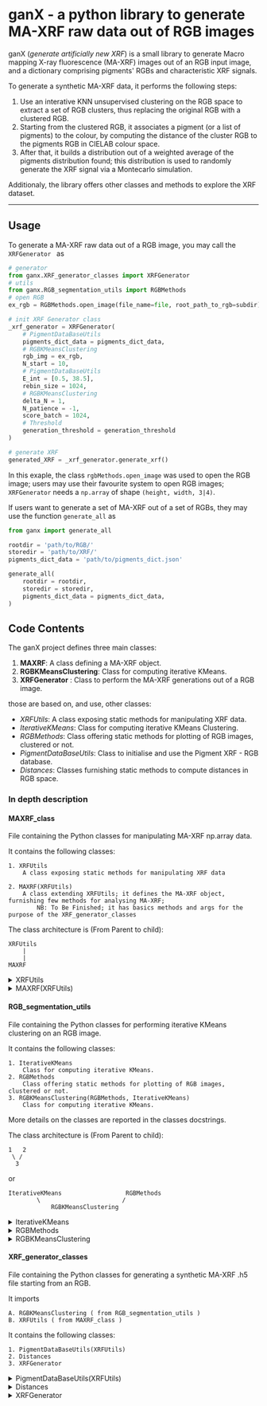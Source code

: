 # ganX - a python library to generate MA-XRF raw data out of RGB images

ganX (*generate artificially new XRF*) is a small library to generate Macro mapping X-ray fluorescence (MA-XRF) images out of an RGB input image, and a dictionary comprising pigments' RGBs and characteristic XRF signals.

To generate a synthetic MA-XRF data, it performs the following steps: 

1. Use an interative KNN unsupervised clustering on the RGB space to extract a set of RGB clusters, thus replacing the original RGB with a clustered RGB.
2. Starting from the clustered RGB, it associates a pigment (or a list of pigments) to the colour, by computing the distance of the cluster RGB to the pigments RGB in CIELAB colour space.
3. After that, it builds a distribution out of a weighted average of the pigments distribution found; this distribution is used to randomly generate the XRF signal via a Montecarlo simulation.

Additionaly, the library offers other classes and methods to explore the XRF dataset.

--------------

## Usage

To generate a MA-XRF raw data out of a RGB image, you may call the ```XRFGenerator ``` as
```python
# generator
from ganx.XRF_generator_classes import XRFGenerator
# utils
from ganx.RGB_segmentation_utils import RGBMethods
# open RGB
ex_rgb = RGBMethods.open_image(file_name=file, root_path_to_rgb=subdir)

# init XRF Generator class
_xrf_generator = XRFGenerator(
    # PigmentDataBaseUtils
    pigments_dict_data = pigments_dict_data,
    # RGBKMeansClustering
    rgb_img = ex_rgb,
    N_start = 10, 
    # PigmentDataBaseUtils 
    E_int = [0.5, 38.5],
    rebin_size = 1024,
    # RGBKMeansClustering
    delta_N = 1,
    N_patience = -1,
    score_batch = 1024,
    # Threshold
    generation_threshold = generation_threshold
)

# generate XRF 
generated_XRF = _xrf_generator.generate_xrf() 
```
In this exaple, the class ```rgbMethods.open_image``` was used to open the RGB image; users may use their favourite system to open RGB images; ```XRFGenerator``` needs a ```np.array``` of shape ```(height, width, 3|4)```.

If users want to generate a set of MA-XRF out of a set of RGBs, they may use the function ```generate_all``` as
```python
from ganx import generate_all

rootdir = 'path/to/RGB/'
storedir = 'path/to/XRF/'
pigments_dict_data = 'path/to/pigments_dict.json'

generate_all(
    rootdir = rootdir,
    storedir = storedir,
    pigments_dict_data = pigments_dict_data,
)
```

## Code Contents

The ganX project defines three main classes:

1. **MAXRF**: A class defining a MA-XRF object. 
2. **RGBKMeansClustering**: Class for computing iterative KMeans.
3. **XRFGenerator** : Class to perform the MA-XRF generations out of a RGB image. 

those are based on, and use, other classes:

- *XRFUtils*: A class exposing static methods for manipulating XRF data.
- *IterativeKMeans*: Class for computing iterative KMeans Clustering.
- *RGBMethods*: Class offering static methods for plotting of RGB images, clustered or not.
- *PigmentDataBaseUtils*: Class to initialise and use the Pigment XRF - RGB database. 
- *Distances*: Classes furnishing static methods to compute distances in RGB space.

### In depth description

#### MAXRF_class 

File containing the Python classes for manipulating MA-XRF np.array data.

It contains the following classes:

    1. XRFUtils
        A class exposing static methods for manipulating XRF data

    2. MAXRF(XRFUtils)
        A class extending XRFUtils; it defines the MA-XRF object, furnishing few methods for analysing MA-XRF; 
            NB: To Be Finished; it has basics methods and args for the purpose of the XRF_generator_classes

The class architecture is (From Parent to child):
    
    XRFUtils 
        |
        |
    MAXRF
    
<details>
<summary>XRFUtils</summary>

A class exposing static methods for manipulating XRF data.

Static Methods

    rebin_ma_xrf(img: np.array, n_bins: int = 500)              :   Function to rebin a rank-3 MA-XRF np.array. 

    get_index_from_energy(en: float, _x: np.array)              :   Static method to get the index out of an energy arange.

    convolve_xrf(xrf: np.array, kernel : np.array = _default )  :   Static method to convolve spatially a MA-XRF np.array. (i.e., along axis = 0,1).
    
    open_file(path_to_file: str, key: str = 'img')              :   Method to open a .h5 or .npz file and initialise a MA-XRF np.array.

--------

    XRFUtils.rebin_ma_xrf(img: np.array, n_bins: int = 500) -> np.array
        Function to rebin a rank-3 MA-XRF np.array. 

        It employs at most the numpy slicing to speed-up the rebin process. 

        How it works: 
            1. Compute the divisor, 
                i.e. the integer division of the original number of bins vs the wanted number of bins;
            2. if divisor > 1, i.e. rebinning needed, proceds; 
                else; returns original.
            3. Do rebinning:
                i.  Init rebinned tensor as empty 
                        np.zeros( shape = [img.shape[0], img.shape[1], n_bins] )
                ii. iterate over range(divisor) = [0, 1, ..., divisor-1]:
                    a. at each step, get the view of the original MA-XRF keeping only the bins multiple of step, 
                        i.e. step, step + 1*divisor, step + 2*divisor, ...
                    b. sums it to the rebinned tensor. 
                iii.Return rebinned.
        Args:
            img     (np.array)      : XRF rank-3 tensor.
            n_bins  (int, optional) : Wanted number of energy bins in output. Defaults to 500.

        Raises:
            Exception   :   Raises an exception if XRF has no valid shape, i.e. is not a rank-3 tensor.

        Returns:
            np.array    :   Rebinned MA-XRF

    XRFUtils.get_index_from_energy(en: float, _x: np.array) -> int
        Static method to get the index out of an energy arange. 

        Args:
            en (float)      : Energy value (in keV) to extract the index.
            _x (np.array)   : Energy np.arange ndarray representing the energy region.
                                _x = np.arange(E_i, E_f, delta_E)
        Returns:
            int :   Index of en in _x
    

    
    XRFUtils.convolve_xrf(xrf: np.array, kernel : np.array = np.array([[1,2,1],[2,4,2],[1,2,1]])) -> np.array
        Static method to convolve spatially a MA-XRF np.array. (i.e., along axis = 0,1).

            Args:
                xrf     (np.array)          :   Input MA-XRF np.array
                kernel  (np.array, optional):  2D kernel to perform the 2D convolution. Defaults to np.array( [ [1,2,1], [2,4,2], [1,2,1] ] ).

            Returns:
                np.array    : Convolved MA-XRF np.array
    
    XRFUtils.open_file(path_to_file: str, key: str = 'img')
        Method to open a .h5 or .npz file and initialise a MA-XRF np.array.

        Args:
            path_to_file    (str)           : Path to MA-XRF HDF5 or npz file.
            key             (str, optional) : Dataset key. Defaults to 'img'.
                                                NB: the standard LABEC HDF5 file (or NPZ file) is a dataset with metadata and data. 
                                                    MA-XRF data are stored as rank-3 tensor into the 'img' name. 

        Raises:
            Exception   :   if os.path.isfile returns false, i.e. no file found.
            Exception   :   If the extension is neither .h5 nor .npz

        Returns:
            np.array : Loaded np.array

</details>

<details>
<summary>MAXRF(XRFUtils)</summary>
A class defining a MA-XRF object. 
It extends XRFUtils adding internal args (the MA-XRF) and methods to analyse the MA-XRF.

Attributes
    
    img     (np.array)      : XRF rank-3 tensor.
    
    n_bins  (int, optional) : Wanted number of energy bins in output. Defaults to 1024.

Additiona Args
    
    XRFLines (None | list)  : Dictionary of the XRF Lines. 
                                Note: it has to have the form of list(dict), 
                                where each list item has to be
                                {
                                    "element"   : (str)     # element line name - Siegbahn notation
                                    "value"     : (float)   # element line value (keV)
                                }
    
    _E_int  (None | list)   : List list(float) of energy interval. len(_E_int) = 2. 
                                Note: _E_int = [E_i, E_f]
    
    _delta_E(None | float)  : Bin size in energy.
    
    _E_range_x_axis (None | np.array)   : np.array describing the energy range;
                                            np.arange(_E_int[0], _E_int[1], _delta_E)

Methods


    init_XRFLines(self, path_to_json: str)                          :   Method to open the JSON file containing the XRFLines and set the self.XRFLines arg. 
    
    init_calibration_data(self, E_min: float, E_max: float)         :   Method to initialise the calibration data _E_int, _delta_E, _E_range_x_axis.
    
    get_X_line_image(self, el: str, delta_Energy_plot: float = 0.5) :   Method to compute the integrated image out of a selected XRF element line, e.g. Pb (La). 

Static methods:
    
    get_key_from_value(mydict: dict, value)                     :   Static method to extract a key from a value.
    
    get_element_name_from_value(XRFvalues: list, value: float)  :   Utils for extracting element name from element value in XRFLines lines(dict).
    
    utils for extracting element value from element name        :   utils for extracting element value from element name
  
-----------------
    
    
</details>

#### RGB_segmentation_utils

File containing the Python classes for performing iterative KMeans clustering on an RGB image.

It contains the following classes:

    1. IterativeKMeans
        Class for computing iterative KMeans.
    2. RGBMethods
        Class offering static methods for plotting of RGB images, clustered or not.
    3. RGBKMeansClustering(RGBMethods, IterativeKMeans)
        Class for computing iterative KMeans.
More details on the classes are reported in the classes docstrings. 

The class architecture is (From Parent to child):

    1   2
     \ /
      3
or

    IterativeKMeans                  RGBMethods
            \                       /
                RGBKMeansClustering

<details>
<summary>IterativeKMeans</summary>
Class for computing iterative KMeans Clustering.
    
The iteration is performed over the number of clusters. 
The performance for each iteration is computed using the Silhouette score. 

Attributes
----------

Init values:
    
    _N_start    (int)   :   Central value for the iteration. It is the central number of cluster
    
    _delta_N    (int)   :   (Optional; default = 3) Delta value; 
    
                            the iteration will be performed from _N_start - _delta_N to _N_start + _delta_N.
    
    _N_patience (int)   :   (Optional; default = -1) Patience in iteration steps before breaking iterations.
                            If after _N_patience epochs we see no improvement, we break the cycle.
    
    score_batch (int)   :   (Optional; default = 1024) Batch value used in MiniBatchKMeans to speed up the process. 
                            if value `<` 0 are inserted, it is set up to +inf; in this case, MiniBatchKMeans becomes
                            a standard KMeans

Additional attributes:
    
    Internal params:
    
    _N_min  (int)               :   Minimal n_cluster parameter used in iteration; the check on it is:
                                        self._N_start - self._delta_N if self._N_start - self._delta_N > 2 else 2
    
    _N_max  (int)               :   Maximal n_cluster parameter used in iteration.
    
    _X      (None | np.array)   :   Internal input array X used in fit `&` prediction.

    Results:
    
    _segmented      (None | np.array)           :   Result of the training process. 
    
    _idx_best       (None | int)                :   Iteration Index of best result.
    
    _best_KMeans    (None | MiniBatchKMeans)    :   Best performing MiniBatchKMeans
    
    __scores        (None | list)               :   List of epoch's score.


Methods 
----------

Extension of sklearn KMeans:
    
    fit(X: np.array) -> None                                        :  Compute KMeans fit 
    
    fit_predict(X: np.array) -> None | np.array                     :  Compute KMeans fit_predict and returns the prediction
    
    predict(X: np.array, use_best: bool = True) ->  None | np.array :  Compute KMeans predict

Custom methods:
    
    set_X(X: np.array) -> None : Set X
    
    compute_score(X: np.array) -> float : Compute the Silhouette score
    
    iter_step(n_clusters: int) -> None  : Method to perform of a single iteration's step
    
    cluster_train(X: np.array) -> None  : Iteration method
    
    cluster_train_predict(X: np.array) -> None | np.array   : Perform both Iteration and prediction

Visualization utils:
    
    show_training_stats(
        _figsize: tuple = (12, 8), 
        axis_fontsize: int = 15, 
        title_fontsize: int = 18
    ) -> None                           : Method to plot the training history
    
</details>

<details>
<summary>RGBMethods</summary>
Class offering static methods for plotting of RGB images, clustered or not.


Static Methods:
    
    open_image(file_name: str, root_path_to_rgb: str = './Synthetic_data/RGB/') : Open image with filename file_name located in root path root_path_to_rgb.
    
    show_image(_img: np.array, _figsize: tuple = (12, 8))                       : Method to plot RGB image
    
    return_label_image(segmented: np.array, cluster_idx: int)                   : Method to get greyscale cluster image with index cluster_idx from segmented
    
    show_label_image(segmented: np.array, cluster_idx: int)                     : Method to plot greyscale cluster image with index cluster_idx from segmented

    
    return_single_rgb_cluster(_img: np.array, segmented: np.array, cluster_idx: int)    :   Method to get a single cluster in RGB space; 
    
    show_single_rgb_cluster(_img: np.array, segmented: np.array, cluster_idx: int)      :   Method to plot a single cluster in RGB space; 
    
</details>

<details>
<summary>RGBKMeansClustering</summary>

Class for computing iterative KMeans.
    
The iteration is performed over the number of clusters. 
The performance for each iteration is computed using the Silhouette score. 

Attributes
----------

IterativeKMeans __init__() Attributes:
    
    _N_start    (int)   :   Central value for the iteration. It is the central number of cluster
    
    _delta_N    (int)   :   (Optional; default = 3) Delta value; 
    
                            the iteration will be performed from _N_start - _delta_N to _N_start + _delta_N.
    
    _N_patience (int)   :   (Optional; default = -1) Patience in iteration steps before breaking iterations.
    
                            If after _N_patience epochs we see no improvement, we break the cycle.
    
    score_batch (int)   :   (Optional; default = 1024) Batch value used in MiniBatchKMeans to speed up the process. 
                            if value `<` 0 are inserted, it is set up to +inf; in this case, MiniBatchKMeans becomes
                            a standard KMeans

New Attributes:
    
Init Params
    
    rgb_img (np.array)  : RGB image to be clustered.

    Internal params:
    
    _rgb_shape  (tuple) : Shape of the RGB image to be clustered.

Result params:
    
    segmented_iter  (None | np.array)   :   Result of the IterativeKMeans iteration;
    
reshaped_segmented_iter (None | np.array)   :   Its reshaped version.
    
    clustered_rgb   (None | np.array)   :   Clustered RGB;
    
    list_of_rgbs    (None | np.array)   :   List of single cluster in RGB space; 

Methods
----------

Class methods:
    
    cluster_rgb() -> np.array                       :   Main method. It performs the whole pipeline, returning the clustered RGB image.
    
    compute_clustered_rgb_from_segmented() -> None  :   Method to compute the clustered RGB out of the segmented tensor.

Viz Methods:
    
    show_average_rgb_clusters(_figsize: tuple = (12,8), _title_fontsize: int = 18)                                      :   Method to plot the computed average RGB cluster.
    
    confront_clustered_with_unclustered(plot_diff: bool = True, _figsize: tuple = (12,8), _title_fontsize: int = 18)    :   Method to confront original RGB with Clustered one.

Static methods:
    
    plot_grey_scale_confront(A: np.array, B: np.array, _figsize: tuple = (12,8),  _title_fontsize: int = 18)    :   Method to confront original RGB with Clustered one in greyscale.

</details>

#### XRF_generator_classes
File containing the Python classes for generating a synthetic MA-XRF .h5 file starting from an RGB.

It imports 

    A. RGBKMeansClustering ( from RGB_segmentation_utils )
    B. XRFUtils ( from MAXRF_class )

It contains the following classes:

    1. PigmentDataBaseUtils(XRFUtils)
    2. Distances
    3. XRFGenerator
    
<details>
<summary>PigmentDataBaseUtils(XRFUtils)</summary>
Class to initialise and use the Pigment XRF - RGB database. 
To be initialised, we need to pass to it the path to a JSON file containing the DataBase as a nested dict. 
The JSON dict must have the form
    
    {
        "pigment_name" : {
            "xrf" : path_to_xrf_h5_file,
            "RGB" : RGB color as list
        },
    }

e.g.
    
    {
        ...
        "LeadWithe" : {
            "xrf": "./infraart_db/XRFSpectrum/MetallicLead.h5",
            "RGB": [240, 235, 229]
        }
    }

It extends the XRFUtils.

Attributes
----------
    pigments_dict_data  (dict)  :   Nested Dictionary containing the RGB and XRF data of all pigments in the DB.

Additional Attributes    
    
    E_int       (list, optional)  :   Energy interval (in keV). Defaults to [0.5, 38.5]
    
    rebin_size  (int, optional)   :   Final size of the XRF histogram (in bins). Defaults to 1024.

Methods
----------
    
    set_pigments_dict_data(self, pigments_dict_data: dict)  :   Setter method for the pigments_dict_data attribute.

Static Methods
    
    open_pigment_dict_json(path_to_pigments_dict_json: str = './utils/pigments_dict.json') -> dict  :   Open the JSON file, parses it and creates the nested dict object.
    
    get_distr_from_infraart_h5(path_to_infraart_h5: str, E: list = [0.5, 38.5], rebin_size: int = 500)  : Static method to get a distribution from an h5 file.
</details>

<details>
<summary>Distances</summary>
Classes furnishing static methods to compute distances in RGB space.

Static Methods
--------------
    
    cosine_similarity(x, y) :   returns the cosine similarity
    
    rgb2lab( rgb )          :   returns the CIELAB image
    
    CIEdelta1994_similarity(rgb1, rgb2) :   returns the similarity using the CIEdelta1994 distance
    
    CIEdelta2000_similarity(rgb1, rgb2) :   returns the similarity using the CIEdelta2000 distance
</details>

<details>
<summary>XRFGenerator</summary>
Class to perform the MA-XRF generations out of a RGB image. 

It generates the MA-XRF np.array by extracting randomly a certain number of counts, pixel-by-pixel,
from an XRF signal probability distribution obtained, pixel-by-pixel, by similarity with pigments in a passed database.

The RGB image is firstly segmented to reduce the RGB thriples, thus the noise.

Attributes
----------
    
    _distances              (Distances)             :   Distences class instance. Is used to compute distances in color space between the RGB cluster and the RGB in the DataBase
    
    _pigmentDataBaseUtils   (PigmentDataBaseUtils)  :   PigmentDataBaseUtils class instance to handle the database
    
    _rgbKMeansClustering    (RGBKMeansClustering)   :   RGBKMeansClustering class instance to cluster the RGB image.
    

    _num_of_counts  (int)   :   Final XRF histogram number of pixel counts. Defaults to 400.
    
    _lambda         (int)   :    XRF Pixel Noise lambda - TBUsed

    generation_threshold    (float)   : Threshold for distance in XRF generation. Has to be in (0, 1) range, where 0 is every pigments and 1 possibily zero. Defaults to 0.2. 

    _list_of_rgbs               (np.array | None)   :   Results of the Iterative KNN on RGB; list of RGB clusters
    
    _clustered_rgb              (np.array | None)   :   Results of the Iterative KNN on RGB; Clustered RGB
    
    _reshaped_segmented_iter    (np.array | None)   :   Results of the Iterative KNN on RGB; list of cluster mask.
    
    _generated_XRF  (np.array)  : generated MA-XRF np.array 

Methods
----------
    
    do_cluster()    :   Performs the whole RGB clustering process.
    
    generate_xrf() -> np.array  :   Method to generate the MA-XRF out of an RGB image.
    
    get_distribution_from_rgb(
        rgb: np.array, 
        pigments_dict: dict, 
        threshold: float = 0.2, 
        debug: bool = False, 
        use_cie_similarity: bool = True
    ) -> np.array   :   Method to get an XRF synthetic histogram out of an RGB color.

Static Methods
    
    get_xrf_distr_2D(num_of_counts: int, distr: np.array, size: tuple) -> np.array  :   Static method to randomly generate A fake MA-XRF rank-3 tensor out of a unitary distribution
    
    bincount2d(arr: np.array, bins=None) -> np.array    :   Static method to compute a 2D bincount.
</details>